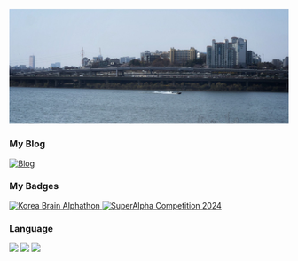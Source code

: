 ![Wallpaper](WallPaper.jpeg)

### My Blog
[![Blog](https://img.shields.io/badge/Blog-kim--nam--il-brightgreen)](https://kim-nam-il.github.io/)

### My Badges

<!-- Badge 1: Korea Brain Alphathon -->
<a href="https://www.credly.com/badges/efa3a6ab-bf51-42b6-898c-c1fb817c8a0e/public_url">
  <img src="https://images.credly.com/size/340x340/images/902101e7-397f-45de-a20a-5cb4a9a36894/image.png" alt="Korea Brain Alphathon" width="50">
</a>
<!-- Badge 2: SuperAlpha Competition 2024 -->
<a href="https://www.credly.com/badges/0c684fe8-25cc-4685-b926-1b8e52f99d67/public_url">
  <img src="https://images.credly.com/size/340x340/images/d553cca5-e44b-472d-a133-c175717ef632/image.png" alt="SuperAlpha Competition 2024" width="50">
</a>

<div>
  
  ### Language
  <!-- Python -->
  <img src="https://img.shields.io/badge/Python-3776AB?style=flat-square&logo=Python&logoColor=white"/>
  <!-- C++ -->
  <img src="https://img.shields.io/badge/C++-00599C?style=flat-square&logo=C%2B%2B&logoColor=white"/>
  <!-- Go -->
  <img src="https://img.shields.io/badge/Go-00ADD8?style=flat-square&logo=Go&logoColor=white"/>
  <br/>
  
</div>

<!--
**Kim-Namil** is a ✨ _special_ ✨ repository because its `README.md` (this file) appears on your GitHub profile.

Here are some ideas to get you started:
- Hi there 👋
- 🔭 I’m currently working on ...
- 🌱 I’m currently learning ...
- 👯 I’m looking to collaborate on ...
- 🤔 I’m looking for help with ...
- 💬 Ask me about ...
- 📫 How to reach me: ...
- 😄 Pronouns: ...
- ⚡ Fun fact: ...
-->
